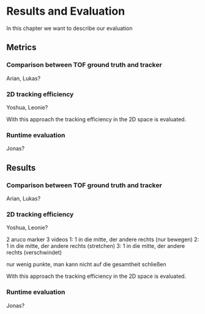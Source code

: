 # Results and Evaluation

In this chapter we want to describe our evaluation

## Metrics

### Comparison between TOF ground truth and tracker

Arian, Lukas?

### 2D tracking efficiency

Yoshua, Leonie?

With this approach the tracking efficiency in the 2D space is evaluated.

### Runtime evaluation

Jonas?

## Results

### Comparison between TOF ground truth and tracker

Arian, Lukas?

### 2D tracking efficiency

Yoshua, Leonie?

2 aruco marker
3 videos
1: 1 in die mitte, der andere rechts (nur bewegen)
2: 1 in die mitte, der andere rechts (stretchen)
3: 1 in die mitte, der andere rechts (verschwindet)

nur wenig punkte, man kann nicht auf die gesamtheit schließen

With this approach the tracking efficiency in the 2D space is evaluated.

### Runtime evaluation

Jonas?
